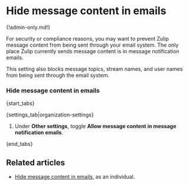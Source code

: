 # Hide message content in emails

{!admin-only.md!}

For security or compliance reasons, you may want to prevent Zulip message
content from being sent through your email system. The only place Zulip
currently sends message content is in message notification emails.

This setting also blocks message topics, stream names, and user names from
being sent through the email system.

### Hide message content in emails

{start_tabs}

{settings_tab|organization-settings}

1. Under **Other settings**, toggle
   **Allow message content in message notification emails**.

{end_tabs}

## Related articles

* [Hide message content in emails](/help/configure-missed-message-emails#hide-message-content),
  as an individual.
